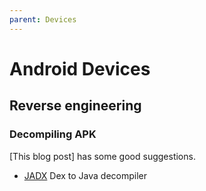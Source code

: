 ```yaml
---
parent: Devices
---
```


# Android Devices

## Reverse engineering

### Decompiling APK

[This blog post] has some good suggestions.

* [JADX](https://github.com/skylot/jadx) Dex to Java decompiler
